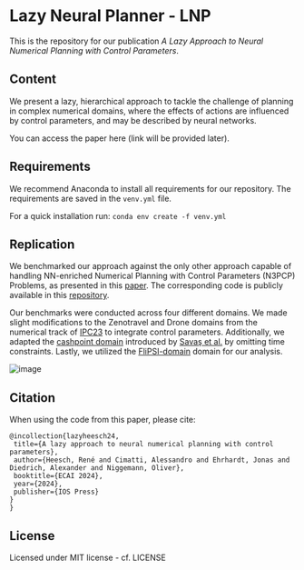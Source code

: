 # Lazy Neural Planner - LNP

This is the repository for our publication _A Lazy Approach to Neural Numerical Planning with Control Parameters_.

## Content
We present a lazy, hierarchical approach to tackle the challenge of planning in complex numerical domains, where the effects of actions are influenced by control parameters, and may be described by neural networks.

You can access the paper here (link will be provided later).

## Requirements 
We recommend Anaconda to install all requirements for our repository. The requirements are saved in the ```venv.yml``` file.

For a quick installation run: ```conda env create -f venv.yml```

## Replication
We benchmarked our approach against the only other approach capable of handling NN-enriched Numerical Planning with Control Parameters (N3PCP) Problems, as presented in this [paper](https://link.springer.com/chapter/10.1007/978-3-031-50485-3_33). The corresponding code is publicly available in this [repository](https://github.com/RHeesch/rainer).

Our benchmarks were conducted across four different domains. We made slight modifications to the Zenotravel and Drone domains from the numerical track of [IPC23](https://github.com/ipc2023-numeric/ipc2023-dataset) to integrate control parameters. Additionally, we adapted the [cashpoint domain](https://github.com/Emresav/ECAI16Domains/tree/master) introduced by [Savaş et al.](https://ebooks.iospress.nl/doi/10.3233/978-1-61499-672-9-1185) by omitting time constraints. Lastly, we utilized the [FliPSI-domain](https://github.com/imb-hsu/FliPSi) domain for our analysis.

![image](https://github.com/user-attachments/assets/9630d5b8-099d-4a75-978f-94a9a736787d)


## Citation
When using the code from this paper, please cite:
```
@incollection{lazyheesch24,
 title={A lazy approach to neural numerical planning with control parameters},
 author={Heesch, René and Cimatti, Alessandro and Ehrhardt, Jonas and Diedrich, Alexander and Niggemann, Oliver},
 booktitle={ECAI 2024},
 year={2024},
 publisher={IOS Press}
}
}
```

## License
Licensed under MIT license - cf. LICENSE
